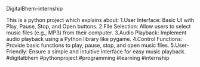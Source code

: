 DigitalBhem-internship 

This is a python project which explains about:
1.User Interface: Basic UI with Play, Pause, Stop, and Open buttons.
2.File Selection: Allow users to select music files (e.g., MP3) from their computer.
3.Audio Playback: Implement audio playback using a Python library like pygame.
4.Control Functions: Provide basic functions to play, pause, stop, and open music files.
5.User-Friendly: Ensure a simple and intuitive interface for easy music playback.
#digitalbhem #pythonproject #programming #learning #internship

